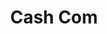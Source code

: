 ---
title: Cash Com
slug: cash-com
updated-on: '2024-05-30T13:44:31.749Z'
created-on: '2024-05-30T13:41:46.671Z'
published-on: '2024-05-30T13:54:32.469Z'
f_city-state-2:
- cms/city/broussard-la.md
- cms/city/lafayette-la.md
f_locations:
- cms/payday-loan/cash-com-6799.md
- cms/payday-loan/cash-com-6800.md
- cms/payday-loan/cash-com-6801.md
- cms/payday-loan/cash-com-6802.md
- cms/payday-loan/cash-com-6803.md
f_states:
- cms/state/louisiana.md
layout: '[company].html'
tags: company
---